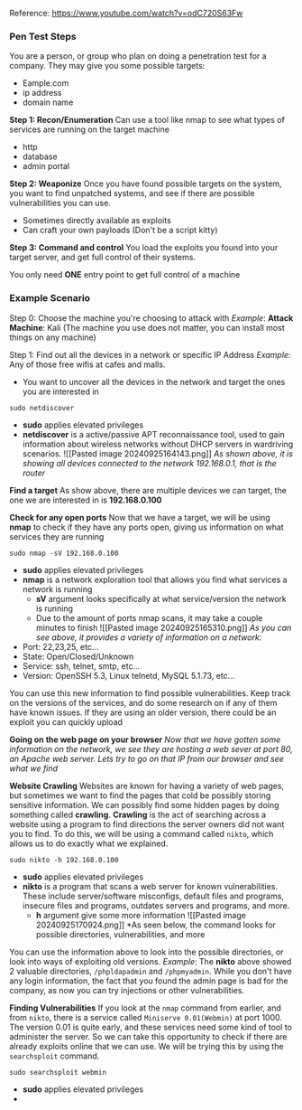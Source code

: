 Reference: https://www.youtube.com/watch?v=odC720S63Fw

### Pen Test Steps

You are a person, or group who plan on doing a penetration test for a company. They may give you some possible targets:
- Eample.com
- ip address
- domain name

**Step 1: Recon/Enumeration**
Can use a tool like nmap to see what types of services are running on the target machine
- http
- database
- admin portal 

**Step 2: Weaponize**
Once you have found possible targets on the system, you want to find unpatched systems, and see if there are possible vulnerabilities you can use.
- Sometimes directly available as exploits 
- Can craft your own payloads (Don't be a script kitty)

**Step 3: Command and control**
You load the exploits you found into your target server, and get full control of their systems. 

You only need **ONE** entry point to get full control of a machine


### Example Scenario

Step 0: Choose the machine you're choosing to attack with 
*Example*:
**Attack Machine**: Kali
(The machine you use does not matter, you can install most things on any machine)

Step 1: Find out all the devices in a network or specific IP Address
*Example*: Any of those free wifis at cafes and malls.
- You want to uncover all the devices in the network and target the ones you are interested in
```
sudo netdiscover
```
- **sudo** applies elevated privileges
- **netdiscover** is a active/passive APT reconnaissance tool, used to gain information about wireless networks without DHCP servers in wardriving scenarios.
![[Pasted image 20240925164143.png]]
*As shown above, it is showing all devices connected to the network 192.168.0.1, that is the router*

**Find a target**
As show above, there are multiple devices we can target, the one we are interested in is **192.168.0.100**

**Check for any open ports**
Now that we have a target, we will be using **nmap** to check if they have any ports open, giving us information on what services they are running 
```
sudo nmap -sV 192.168.0.100
```
- **sudo** applies elevated privileges
- **nmap** is a network exploration tool that allows you find what services a network is running
	- **sV** argument looks specifically at what service/version the network is running
	- Due to the amount of ports nmap scans, it may take a couple minutes to finish 
![[Pasted image 20240925165310.png]]
*As you can see above, it provides a variety of information on a network:*
- Port: 22,23,25, etc...
- State: Open/Closed/Unknown
- Service: ssh, telnet, smtp, etc...
- Version: OpenSSH 5.3, Linux telnetd, MySQL 5.1.73, etc... 

You can use this new information to find possible vulnerabilities. Keep track on the versions of the services, and do some research on if any of them have known issues. If they are using an older version, there could be an exploit you can quickly upload


**Going on the web page on your browser**
*Now that we have gotten some information on the network, we see they are hosting a web sever at port 80, an Apache web server. Lets try to go on that IP from our browser and see what we find*

**Website Crawling**
Websites are known for having a variety of web pages, but sometimes we want to find the pages that cold be possibly storing sensitive information. We can possibly find some hidden pages by doing something called **crawling**.
**Crawling** is the act of searching across a website using a program to find directions the server owners did not want you to find. To do this, we will be using a command called `nikto`, which allows us to do exactly what we explained.
```
sudo nikto -h 192.168.0.100
```
- **sudo** applies elevated privileges
- **nikto** is a program that scans a web server for known vulnerabilities. These include server/software misconfigs, default files and programs, insecure files and programs, outdates servers and programs, and more.
	- **h** argument give some more information
![[Pasted image 20240925170924.png]]
*As seen below, the command looks for possible directories, vulnerabilities, and more

You can use the information above to look into the possible directories, or look into ways of exploiting old versions.
*Example*:
The **nikto** above showed 2 valuable directories, `/phpldapadmin` and `/phpmyadmin`. While you don't have any login information, the fact that you found the admin page is bad for the company, as now you can try injections or other vulnerabilities. 

**Finding Vulnerabilities**
If you look at the `nmap` command from earlier, and from `nikto`, there is a service called `Miniserve 0.01(Webmin)` at port 1000. The version 0.01 is quite early, and these services need some kind of tool to administer the server. So we can take this opportunity to check if there are already exploits online that we can use. We will be trying this by using the `searchsploit` command.
```
sudo searchsploit webmin
```
- **sudo** applies elevated privileges
- 